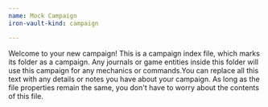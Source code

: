 ```yaml
---
name: Mock Campaign
iron-vault-kind: campaign

---
```


Welcome to your new campaign! This is a campaign index file, which marks its folder as a campaign. Any journals or game entities inside this folder will use this campaign for any mechanics or commands.You can replace all this text with any details or notes you have about your campaign. As long as the file properties remain the same, you don't have to worry about the contents of this file.